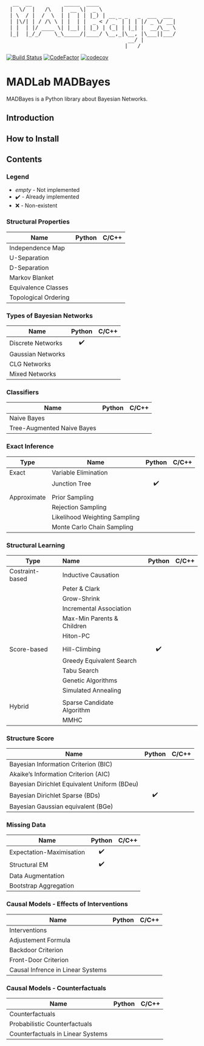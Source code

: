 <pre>
  __  __          _____  ____                        
 |  \/  |   /\   |  __ \|  _ \                       
 | \  / |  /  \  | |  | | |_) | __ _ _   _  ___  ___ 
 | |\/| | / /\ \ | |  | |  _ < / _` | | | |/ _ \/ __|
 | |  | |/ ____ \| |__| | |_) | (_| | |_| |  __/\__ \
 |_|  |_/_/    \_\_____/|____/ \__,_|\__, |\___||___/
                                      __/ |          
                                     |___/           
</pre>
[![Build Status](https://travis-ci.com/madlabunimib/MADBayes.svg?branch=master)](https://travis-ci.com/madlabunimib/MADBayes) [![CodeFactor](https://www.codefactor.io/repository/github/madlabunimib/madbayes/badge/master)](https://www.codefactor.io/repository/github/madlabunimib/madbayes/overview/master) [![codecov](https://codecov.io/gh/madlabunimib/MADBayes/branch/master/graph/badge.svg)](https://codecov.io/gh/madlabunimib/MADBayes)

# MADLab MADBayes

MADBayes is a Python library about Bayesian Networks.

## Introduction

## How to Install

## Contents

### Legend

* *empty* - Not implemented
* :heavy_check_mark: - Already implemented
* :x: - Non-existent

### Structural Properties

| Name                 | Python | C/C++ |
| -------------------- |:------:|:-----:|
| Independence Map     |        |       |
| U-Separation         |        |       |
| D-Separation         |        |       |
| Markov Blanket       |        |       |
| Equivalence Classes  |        |       |
| Topological Ordering |        |       |

### Types of Bayesian Networks

| Name              |       Python       | C/C++ |
| ----------------- |:------------------:|:-----:|
| Discrete Networks | :heavy_check_mark: |       |
| Gaussian Networks |                    |       |
| CLG Networks      |                    |       |
| Mixed Networks    |                    |       |

### Classifiers

| Name                       | Python | C/C++ |
| -------------------------- |:------:|:-----:|
| Naive Bayes                |        |       |
| Tree-Augmented Naive Bayes |        |       |

### Exact Inference

| Type        | Name                          |       Python       | C/C++ |
| ----------- | ----------------------------- |:------------------:|:-----:|
| Exact       | Variable Elimination          |                    |       |
|             | Junction Tree                 | :heavy_check_mark: |       |
|             |                               |                    |       |
| Approximate | Prior Sampling                |                    |       |
|             | Rejection Sampling            |                    |       |
|             | Likelihood Weighting Sampling |                    |       |
|             | Monte Carlo Chain Sampling    |                    |       |

### Structural Learning

| Type            | Name                       |       Python       | C/C++ |
| --------------- |:-------------------------- |:------------------:|:-----:|
| Costraint-based | Inductive Causation        |                    |       |
|                 | Peter & Clark              |                    |       |
|                 | Grow-Shrink                |                    |       |
|                 | Incremental Association    |                    |       |
|                 | Max-Min Parents & Children |                    |       |
|                 | Hiton-PC                   |                    |       |
|                 |                            |                    |       |
| Score-based     | Hill-Climbing              | :heavy_check_mark: |       |
|                 | Greedy Equivalent Search   |                    |       |
|                 | Tabu Search                |                    |       |
|                 | Genetic Algorithms         |                    |       |
|                 | Simulated Annealing        |                    |       |
|                 |                            |                    |       |
| Hybrid          | Sparse Candidate Algorithm |                    |       |
|                 | MMHC                       |                    |       |

### Structure Score

| Name                                         |       Python       | C/C++ |
| -------------------------------------------- |:------------------:|:-----:|
| Bayesian Information Criterion (BIC)         |                    |       |
| Akaike’s Information Criterion (AIC)         |                    |       |
| Bayesian Dirichlet Equivalent Uniform (BDeu) |                    |       |
| Bayesian Dirichlet Sparse (BDs)              | :heavy_check_mark: |       |
| Bayesian Gaussian equivalent (BGe)           |                    |       |

### Missing Data

| Name                     |       Python       | C/C++ |
| ------------------------ |:------------------:|:-----:|
| Expectation-Maximisation | :heavy_check_mark: |       |
| Structural EM            | :heavy_check_mark: |       |
| Data Augmentation        |                    |       |
| Bootstrap Aggregation    |                    |       |

### Causal Models - Effects of Interventions

| Name                              | Python | C/C++ |
| --------------------------------- |:------:|:-----:|
| Interventions                     |        |       |
| Adjustement Formula               |        |       |
| Backdoor Criterion                |        |       |
| Front-Door Criterion              |        |       |
| Causal Infrence in Linear Systems |        |       |

### Causal Models - Counterfactuals

| Name                              | Python | C/C++ |
| --------------------------------- |:------:|:-----:|
| Counterfactuals                   |        |       |
| Probabilistic Counterfactuals     |        |       |
| Counterfactuals in Linear Systems |        |       |
